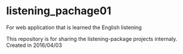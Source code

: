 # listening_pachage01
For web application that is learned the English listening

This repository is for sharing the listening-package projects internaly.
Created in 2016/04/03